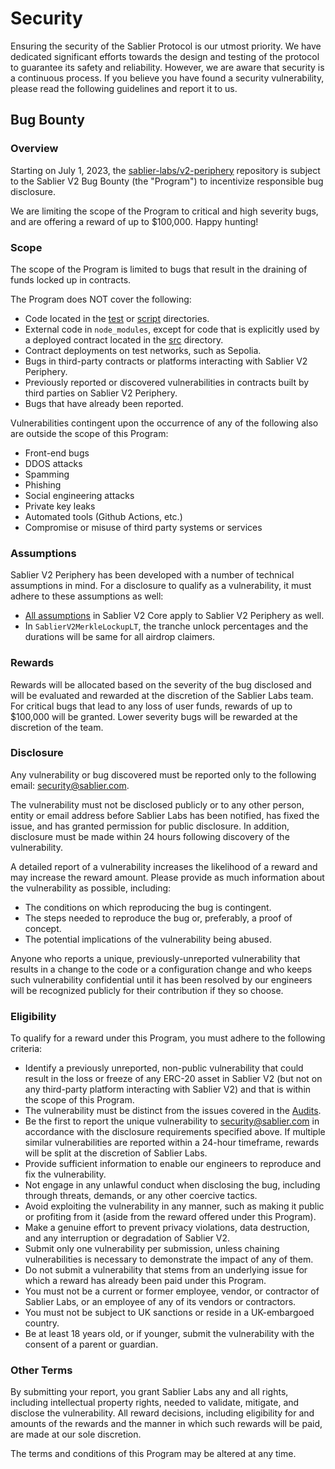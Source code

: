 # Security

Ensuring the security of the Sablier Protocol is our utmost priority. We have dedicated significant efforts towards the
design and testing of the protocol to guarantee its safety and reliability. However, we are aware that security is a
continuous process. If you believe you have found a security vulnerability, please read the following guidelines and
report it to us.

## Bug Bounty

### Overview

Starting on July 1, 2023, the [sablier-labs/v2-periphery](https://github.com/sablier-labs/v2-periphery) repository is
subject to the Sablier V2 Bug Bounty (the "Program") to incentivize responsible bug disclosure.

We are limiting the scope of the Program to critical and high severity bugs, and are offering a reward of up to
$100,000. Happy hunting!

### Scope

The scope of the Program is limited to bugs that result in the draining of funds locked up in contracts.

The Program does NOT cover the following:

- Code located in the [test](./test) or [script](./script) directories.
- External code in `node_modules`, except for code that is explicitly used by a deployed contract located in the
  [src](./src) directory.
- Contract deployments on test networks, such as Sepolia.
- Bugs in third-party contracts or platforms interacting with Sablier V2 Periphery.
- Previously reported or discovered vulnerabilities in contracts built by third parties on Sablier V2 Periphery.
- Bugs that have already been reported.

Vulnerabilities contingent upon the occurrence of any of the following also are outside the scope of this Program:

- Front-end bugs
- DDOS attacks
- Spamming
- Phishing
- Social engineering attacks
- Private key leaks
- Automated tools (Github Actions, etc.)
- Compromise or misuse of third party systems or services

### Assumptions

Sablier V2 Periphery has been developed with a number of technical assumptions in mind. For a disclosure to qualify as a
vulnerability, it must adhere to these assumptions as well:

- [All assumptions](https://github.com/sablier-labs/v2-core/blob/main/SECURITY.md) in Sablier V2 Core apply to Sablier
  V2 Periphery as well.
- In `SablierV2MerkleLockupLT`, the tranche unlock percentages and the durations will be same for all airdrop claimers.

### Rewards

Rewards will be allocated based on the severity of the bug disclosed and will be evaluated and rewarded at the
discretion of the Sablier Labs team. For critical bugs that lead to any loss of user funds, rewards of up to $100,000
will be granted. Lower severity bugs will be rewarded at the discretion of the team.

### Disclosure

Any vulnerability or bug discovered must be reported only to the following email:
[security@sablier.com](mailto:security@sablier.com).

The vulnerability must not be disclosed publicly or to any other person, entity or email address before Sablier Labs has
been notified, has fixed the issue, and has granted permission for public disclosure. In addition, disclosure must be
made within 24 hours following discovery of the vulnerability.

A detailed report of a vulnerability increases the likelihood of a reward and may increase the reward amount. Please
provide as much information about the vulnerability as possible, including:

- The conditions on which reproducing the bug is contingent.
- The steps needed to reproduce the bug or, preferably, a proof of concept.
- The potential implications of the vulnerability being abused.

Anyone who reports a unique, previously-unreported vulnerability that results in a change to the code or a configuration
change and who keeps such vulnerability confidential until it has been resolved by our engineers will be recognized
publicly for their contribution if they so choose.

### Eligibility

To qualify for a reward under this Program, you must adhere to the following criteria:

- Identify a previously unreported, non-public vulnerability that could result in the loss or freeze of any ERC-20 asset
  in Sablier V2 (but not on any third-party platform interacting with Sablier V2) and that is within the scope of this
  Program.
- The vulnerability must be distinct from the issues covered in the [Audits](https://github.com/sablier-labs/audits).
- Be the first to report the unique vulnerability to [security@sablier.com](mailto:security@sablier.com) in accordance
  with the disclosure requirements specified above. If multiple similar vulnerabilities are reported within a 24-hour
  timeframe, rewards will be split at the discretion of Sablier Labs.
- Provide sufficient information to enable our engineers to reproduce and fix the vulnerability.
- Not engage in any unlawful conduct when disclosing the bug, including through threats, demands, or any other coercive
  tactics.
- Avoid exploiting the vulnerability in any manner, such as making it public or profiting from it (aside from the reward
  offered under this Program).
- Make a genuine effort to prevent privacy violations, data destruction, and any interruption or degradation of Sablier
  V2.
- Submit only one vulnerability per submission, unless chaining vulnerabilities is necessary to demonstrate the impact
  of any of them.
- Do not submit a vulnerability that stems from an underlying issue for which a reward has already been paid under this
  Program.
- You must not be a current or former employee, vendor, or contractor of Sablier Labs, or an employee of any of its
  vendors or contractors.
- You must not be subject to UK sanctions or reside in a UK-embargoed country.
- Be at least 18 years old, or if younger, submit the vulnerability with the consent of a parent or guardian.

### Other Terms

By submitting your report, you grant Sablier Labs any and all rights, including intellectual property rights, needed to
validate, mitigate, and disclose the vulnerability. All reward decisions, including eligibility for and amounts of the
rewards and the manner in which such rewards will be paid, are made at our sole discretion.

The terms and conditions of this Program may be altered at any time.
